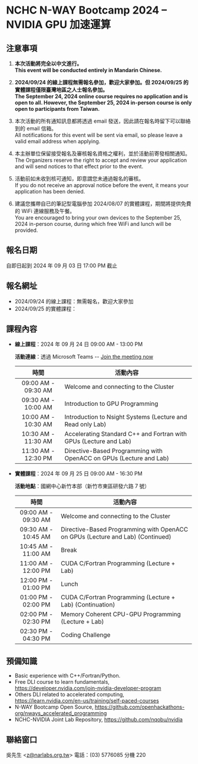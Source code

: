 
# NCHC N-WAY Bootcamp 2024 – NVIDIA GPU 加速運算

## 注意事項

 1. **本次活動將完全以中文進行。**\
    **This event will be conducted entirely in Mandarin Chinese.**

 2. **2024/09/24 的線上課程無需報名參加，歡迎大家參加。但 2024/09/25 的實體課程僅限臺灣地區之人士報名參加。**\
    **The September 24, 2024 online course requires no application and is open to all. However, the September 25, 2024 in-person course is only open to participants from Taiwan.**

 3. 本次活動的所有通知訊息都將透過 email 發送，因此請在報名時留下可以聯絡到的 email 信箱。\
    All notifications for this event will be sent via email, so please leave a valid email address when applying.

 4. 本主辦單位保留接受報名及審核報名資格之權利，並於活動前寄發相關通知。\
    The Organizers reserve the right to accept and review your application and will send notices to that effect prior to the event.

 5. 活動前如未收到核可通知，即意謂您未通過報名的審核。\
    If you do not receive an approval notice before the event, it means your application has been denied.

 6. 建議您攜帶自已的筆記型電腦參加 2024/08/07 的實體課程，期間將提供免費的 WiFi 連線服務及午餐。\
    You are encouraged to bring your own devices to the September 25, 2024 in-person course, during which free WiFi and lunch will be provided.

## 報名日期

自即日起到 2024 年 09 月 03 日 17:00 PM 截止

## 報名網址

 -  2024/09/24 的線上課程：無需報名，歡迎大家參加
 -  2024/09/25 的實體課程：<!-- 請到 <https://www.openhackathons.org/s/siteevent/a0CUP00000L44xb2AB/se000344> 報名 -->

## 課程內容

 -  **線上課程**：2024 年 09 月 24 日 09:00 AM - 13:00 PM

    **活動連線**：透過 Microsoft Teams -- [Join the meeting now](#)

    | 時間 | 活動內容 |
    | :--: | -------- |
    | 09:00 AM - 09:30 AM | Welcome and connecting to the Cluster |
    | 09:30 AM - 10:00 AM | Introduction to GPU Programming |
    | 10:00 AM - 10:30 AM | Introduction to Nsight Systems (Lecture and Read only Lab) |
    | 10:30 AM - 11:30 AM | Accelerating Standard C++ and Fortran with GPUs (Lecture and Lab) |
    | 11:30 AM - 12:30 PM | Directive-Based Programming with OpenACC on GPUs (Lecture and Lab) |

 -  **實體課程**：2024 年 09 月 25 日 09:00 AM - 16:30 PM

    **活動地點**：國網中心新竹本部（新竹市東區研發六路 7 號）

    | 時間 | 活動內容 |
    | :--: | -------- |
    | 09:00 AM - 09:30 AM | Welcome and connecting to the Cluster |
    | 09:30 AM - 10:45 AM | Directive-Based Programming with OpenACC on GPUs (Lecture and Lab) (Continued) |
    | 10:45 AM - 11:00 AM | Break |
    | 11:00 AM - 12:00 PM | CUDA C/Fortran Programming (Lecture + Lab) |
    | 12:00 PM - 01:00 PM | Lunch |
    | 01:00 PM - 02:00 PM | CUDA C/Fortran Programming (Lecture + Lab) (Continuation) |
    | 02:00 PM - 02:30 PM | Memory Coherent CPU-GPU Programming (Lecture + Lab) |
    | 02:30 PM - 04:30 PM | Coding Challenge |

## 預備知識

 -  Basic experience with C++/Fortran/Python.
 -  Free DLI course to learn fundamentals, <https://developer.nvidia.com/join-nvidia-developer-program>
 -  Others DLI related to accelerated computing, <https://learn.nvidia.com/en-us/training/self-paced-courses>
 -  N-WAY Bootcamp Open Source, <https://github.com/openhackathons-org/nways_accelerated_programming>
 -  NCHC-NVIDIA Joint Lab Repository, <https://github.com/nqobu/nvidia>

## 聯絡窗口

吳先生 &lt;[z@narlabs.org.tw](mailto:z@narlabs.org.tw)&gt;
電話：(03) 5776085 分機 220

<!--
  vim:  ft=markdown ic et norl wrap sw=8 ts=8 sts=4:
  -->
